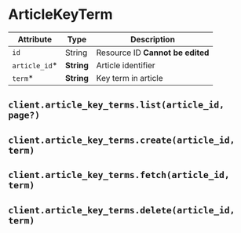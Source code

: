 # ArticleKeyTerm

| Attribute | Type | Description |
| --------- | ---- | ----------- |
| `id`          | String     | Resource ID **Cannot be edited** |
| `article_id`* | **String** | Article identifier |
| `term`*       | **String** | Key term in article |

## `client.article_key_terms.list(article_id, page?)`

## `client.article_key_terms.create(article_id, term)`

## `client.article_key_terms.fetch(article_id, term)`

## `client.article_key_terms.delete(article_id, term)`
